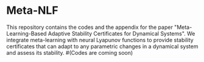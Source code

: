 # Meta-NLF
This repository contains the codes and the appendix for the paper "Meta-Learning-Based Adaptive Stability Certificates for Dynamical Systems". We integrate meta-learning with neural Lyapunov functions to provide stability certificates that can adapt to any parametric changes in a dynamical system and  assess its stability.
#(Codes are coming soon)
